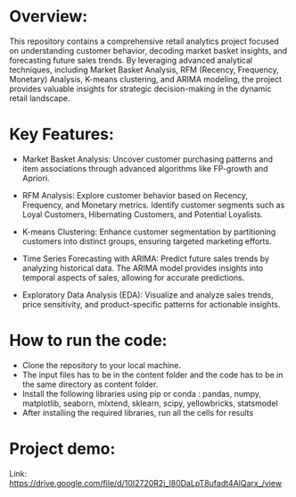 # Overview:
This repository contains a comprehensive retail analytics project focused on understanding customer behavior, decoding market basket insights, and forecasting future sales trends. By leveraging advanced analytical techniques, including Market Basket Analysis, RFM (Recency, Frequency, Monetary) Analysis, K-means clustering, and ARIMA modeling, the project provides valuable insights for strategic decision-making in the dynamic retail landscape.

# Key Features:
- Market Basket Analysis: Uncover customer purchasing patterns and item associations through advanced algorithms like FP-growth and Apriori.

- RFM Analysis: Explore customer behavior based on Recency, Frequency, and Monetary metrics. Identify customer segments such as Loyal Customers, Hibernating Customers, and Potential Loyalists.

- K-means Clustering: Enhance customer segmentation by partitioning customers into distinct groups, ensuring targeted marketing efforts.

- Time Series Forecasting with ARIMA: Predict future sales trends by analyzing historical data. The ARIMA model provides insights into temporal aspects of sales, allowing for accurate predictions.

- Exploratory Data Analysis (EDA): Visualize and analyze sales trends, price sensitivity, and product-specific patterns for actionable insights.

# How to run the code:

- Clone the repository to your local machine.
- The input files has to be in the content folder and the code has to be in the same directory as content folder.
- Install the following libraries using pip or conda :
    pandas,
    numpy,
    matplotlib,
    seaborn,
    mlxtend,
    sklearn,
    scipy,
    yellowbricks,
    statsmodel
- After installing the required libraries, run all the cells for results

# Project demo:

Link:  https://drive.google.com/file/d/10I2720R2j_l80DaLpT8ufadt4AlQarx_/view
  
